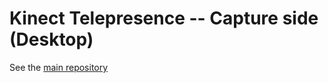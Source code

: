 # Kinect Telepresence -- Capture side (Desktop)

See the [main repository](https://github.com/laralex/kinect-telepresence)
